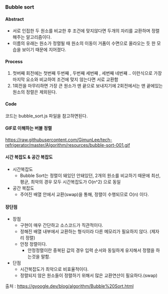 ### Bubble sort
#### Abstract
- 서로 인접한 두 원소를 비교한 후 조건에 맞지않다면 두개의 자리를 교환하며 정렬해주는 알고리즘이다.
- 이름의 유래는 원소가 정렬될 때 원소의 이동이 거품이 수면으로 올라오는 듯 한 모습을 보이기 때문에 지어졌다.

#### Process
1. 첫버째 회전에는 첫번째 두번째 , 두번째 세번째 , 세번째 네번쨰 .. 이런식으로 가장 마지막 요소와 비교하여 조건에 맞지 않는다면 서로 교환함
2. 1회전을 마무리하면 가장 큰 원소가 맨 끝으로 보내지기에 2회전에서는 맨 끝에있는 원소의 정렬은 제외된다.

#### Code
코드는 bubble_sort.js 파일을 참고하면된다.

#### GIF로 이해하는 버블 정렬
https://raw.githubusercontent.com/GimunLee/tech-refrigerator/master/Algorithm/resources/bubble-sort-001.gif

#### 시간 복잡도 & 공간 복잡도
 - 시간복잡도
    - Bubble Sort는 정렬이 돼있던 안돼있던, 2개의 원소를 비교하기 때문에 최선, 평균, 최악의 경우 모두 시간복잡도가 O(n^2) 으로 동일
 - 공간 복잡도
   - 주어진 배열 안에서 교환(swap)을 통해, 정렬이 수행되므로 O(n) 이다.

#### 장단점

- 장점
  - 구현이 매우 간단하고 소스코드가 직관적이다.
  - 정해진 배열 내부에서 교환하는 형식이라 다른 메모리가 필요하지 않다. (제자리 정렬)
  - 안정 정렬이다. 
    - 안정정렬이란 중복된 값의 경우 입력 순서와 동일하게 유지해서 정렬을 하는것을 말함.
- 단점
  - 시간복잡도가 최악으로 비효율적이다.
  - 정렬되지 않은 원소들이 정렬하기 위해서 많은 교환연산이 필요하다.(swap)

출처 : https://gyoogle.dev/blog/algorithm/Bubble%20Sort.html